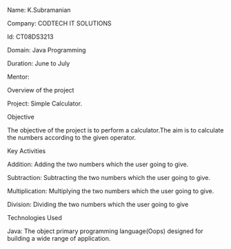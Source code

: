 Name: K.Subramanian

Company: CODTECH IT SOLUTIONS

Id: CT08DS3213

Domain: Java Programming

Duration: June to July

Mentor:


Overview of the project 

Project: Simple Calculator.

Objective 

The objective of the project is to perform a calculator.The aim is to calculate the numbers according to the given operator.

Key Activities 

Addition: Adding the two numbers which the user going to give.

Subtraction: Subtracting the two numbers which the user going to give.

Multiplication: Multiplying the two numbers which the user going to give.

Division: Dividing the two numbers which the user going to give

Technologies Used 

Java: The object primary programming language(Oops) designed for building a wide range of application.

